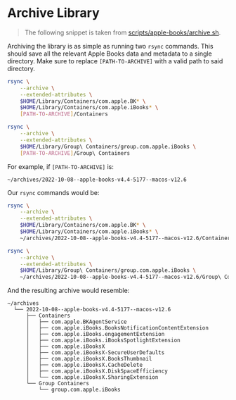 # Archive Library

> <i class="fa fa-info-circle"></i> The following snippet is taken from
> [scripts/apple-books/archive.sh][script].

Archiving the library is as simple as running two `rsync` commands. This should
save all the relevant Apple Books data and metadata to a single directory. Make
sure to replace `[PATH-TO-ARCHIVE]` with a valid path to said directory.

```sh
rsync \
    --archive \
    --extended-attributes \
    $HOME/Library/Containers/com.apple.BK* \
    $HOME/Library/Containers/com.apple.iBooks* \
    [PATH-TO-ARCHIVE]/Containers

rsync \
    --archive \
    --extended-attributes \
    $HOME/Library/Group\ Containers/group.com.apple.iBooks \
    [PATH-TO-ARCHIVE]/Group\ Containers
```

For example, if `[PATH-TO-ARCHIVE]` is:

```plaintext
~/archives/2022-10-08--apple-books-v4.4-5177--macos-v12.6
```

Our `rsync` commands would be:

```sh
rsync \
    --archive \
    --extended-attributes \
    $HOME/Library/Containers/com.apple.BK* \
    $HOME/Library/Containers/com.apple.iBooks* \
    ~/archives/2022-10-08--apple-books-v4.4-5177--macos-v12.6/Containers

rsync \
    --archive \
    --extended-attributes \
    $HOME/Library/Group\ Containers/group.com.apple.iBooks \
    ~/archives/2022-10-08--apple-books-v4.4-5177--macos-v12.6/Group\ Containers
```

And the resulting archive would resemble:

```plaintext
~/archives
  └── 2022-10-08--apple-books-v4.4-5177--macos-v12.6
      ├── Containers
      │   ├── com.apple.BKAgentService
      │   ├── com.apple.iBooks.BooksNotificationContentExtension
      │   ├── com.apple.iBooks.engagementExtension
      │   ├── com.apple.iBooks.iBooksSpotlightExtension
      │   ├── com.apple.iBooksX
      │   ├── com.apple.iBooksX-SecureUserDefaults
      │   ├── com.apple.iBooksX.BooksThumbnail
      │   ├── com.apple.iBooksX.CacheDelete
      │   ├── com.apple.iBooksX.DiskSpaceEfficiency
      │   └── com.apple.iBooksX.SharingExtension
      └── Group Containers
          └── group.com.apple.iBooks
```

[script]: https://github.com/tnahs/readstor/tree/main/scripts/apple-books/archive.sh
